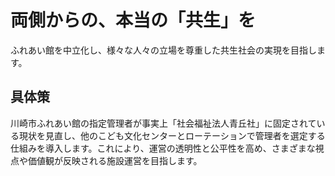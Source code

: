 # 両側からの、本当の「共生」を
ふれあい館を中立化し、様々な人々の立場を尊重した共生社会の実現を目指します。

## 具体策
川崎市ふれあい館の指定管理者が事実上「社会福祉法人青丘社」に固定されている現状を見直し、他のこども文化センターとローテーションで管理者を選定する仕組みを導入します。これにより、運営の透明性と公平性を高め、さまざまな視点や価値観が反映される施設運営を目指します。
